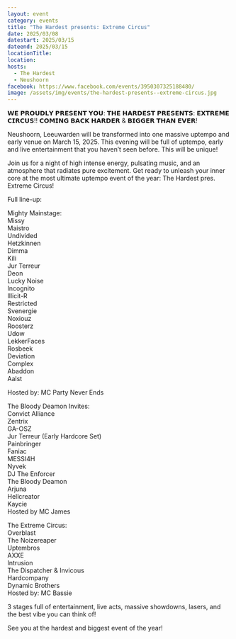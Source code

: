 ```yaml
---
layout: event
category: events
title: "The Hardest presents: Extreme Circus"
date: 2025/03/08
datestart: 2025/03/15
dateend: 2025/03/15
locationTitle:
location:
hosts:
  - The Hardest
  - Neushoorn
facebook: https://www.facebook.com/events/3950307325188480/
image: /assets/img/events/the-hardest-presents--extreme-circus.jpg
---
```


𝗪𝗘 𝗣𝗥𝗢𝗨𝗗𝗟𝗬 𝗣𝗥𝗘𝗦𝗘𝗡𝗧 𝗬𝗢𝗨: 𝗧𝗛𝗘 𝗛𝗔𝗥𝗗𝗘𝗦𝗧 𝗣𝗥𝗘𝗦𝗘𝗡𝗧𝗦: 𝗘𝗫𝗧𝗥𝗘𝗠𝗘 𝗖𝗜𝗥𝗖𝗨𝗦!! 𝗖𝗢𝗠𝗜𝗡𝗚 𝗕𝗔𝗖𝗞 𝗛𝗔𝗥𝗗𝗘𝗥 & 𝗕𝗜𝗚𝗚𝗘𝗥 𝗧𝗛𝗔𝗡 𝗘𝗩𝗘𝗥!

Neushoorn, Leeuwarden will be transformed into one massive uptempo and early venue on March 15, 2025. This evening will be full of uptempo, early and live entertainment that you haven’t seen before. This will be unique!

Join us for a night of high intense energy, pulsating music, and an atmosphere that radiates pure excitement. Get ready to unleash your inner core at the most ultimate uptempo event of the year: The Hardest pres. Extreme Circus!

Full line-up:

Mighty Mainstage:  
Missy  
Maistro  
Undivided  
Hetzkinnen  
Dimma  
Kili  
Jur Terreur  
Deon  
Lucky Noise  
Incognito  
Illicit-R  
Restricted  
Svenergie  
Noxiouz  
Roosterz  
Udow  
LekkerFaces  
Rosbeek  
Deviation  
Complex  
Abaddon  
Aalst

Hosted by: MC Party Never Ends

The Bloody Deamon Invites:  
Convict Alliance  
Zentrix  
GA-OSZ  
Jur Terreur (Early Hardcore Set)  
Painbringer  
Faniac  
MESSI4H  
Nyvek  
DJ The Enforcer  
The Bloody Deamon  
Arjuna  
Hellcreator  
Kaycie  
Hosted by MC James

The Extreme Circus:  
Overblast  
The Noizereaper  
Uptembros  
AXXE  
Intrusion  
The Dispatcher & Invicous  
Hardcompany  
Dynamic Brothers  
Hosted by: MC Bassie

3 stages full of entertainment, live acts, massive showdowns, lasers, and the best vibe you can think of!

See you at the hardest and biggest event of the year!
